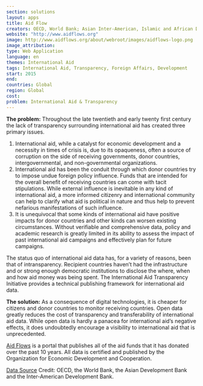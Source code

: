```yaml
---
section: solutions
layout: apps
title: Aid Flow 
creators: OECD, World Bank; Asian Inter-American, Islamic and African Development Bank
website: "http://www.aidflows.org"
image: http://www.aidflows.org/about/webroot/images/aidflows-logo.png
image_attribution:
type: Web Application  
language: en
themes: International Aid
tags: International Aid, Transparency, Foreign Affairs, Development
start: 2015
end: 
countries: Global
region: Global
cost: 
problem: International Aid & Transparency
---
```

**The problem:**  Throughout the late twentieth and early twenty first century the lack of transparency surrounding international aid has created three primary issues. 

1. International aid, while a catalyst for economic development and a necessity in times of crisis is, due to its opaqueness, often a source of corruption on the side of receiving governments, donor countries, intergovernmental, and non-governmental organizations. 
2. International aid has been the conduit through which donor countries try to impose undue foreign policy influence. Funds that are intended for the overall benefit of receiving countries can come with tacit stipulations. While external influence is inevitable in any kind of international aid, a more informed citizenry and international community can help to clarify what aid is political in nature and thus help to prevent nefarious manifestations of such influence. 
3. It is unequivocal that some kinds of international aid have positive impacts for donor countries and other kinds can worsen existing circumstances. Without verifiable and comprehensive data, policy and academic research is greatly limited in its ability to assess the impact of past international aid campaigns and effectively plan for future campaigns. 
    
The status quo of international aid data has, for a variety of reasons, been that of intransparency. Recipient countries haven’t had the infrastructure and or strong enough democratic institutions to disclose the where, when and how aid money was being spent. The International Aid Transparency Initiative provides a technical publishing framework for international aid data.
    
**The solution:** As a consequence of digital technologies, it is cheaper for citizens and donor countries to monitor receiving countries. Open data greatly reduces the cost of transparency and transferability of international aid data. While open data is hardly a panacea for international aid’s negative effects, it does undoubtedly encourage a visibility to international aid that is unprecedented.

[Aid Flows](http://www.aidflows.org) is a portal that publishes all of the aid funds that it has donated over the past 10 years. All data is certified and published by the Organization for Economic Development and Cooperation.

[Data Source](http://www.aidflows.org/api/)
Credit: OECD, the World Bank, the Asian Development Bank and the Inter-American Development Bank.
